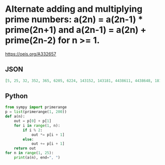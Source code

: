 # Alternate adding and multiplying prime numbers: a\(2n\) \= a\(2n\-1\) \* prime\(2n\+1\) and a\(2n\-1\) \= a\(2n\) \+ prime\(2n\-2\) for n \>\= 1\.
https://oeis.org/A332657
## JSON
```JSON
[5, 25, 32, 352, 365, 6205, 6224, 143152, 143181, 4438611, 4438648, 181984568, 181984611, 8553276717, 8553276770, 504643329430, 504643329491, 33811103075897, 33811103075968, 2468210524545664, 2468210524545743, 204861473537296669, 204861473537296758]
```
## Python
```Python
from sympy import primerange
p = list(primerange(1, 200))
def a(n):
    out = p[0] + p[1]
    for i in range(1, n):
        if i % 2:
            out *= p[i + 1]
        else:
            out += p[i + 1]
    return out
for n in range(1, 25):
    print(a(n), end=", ")
```
